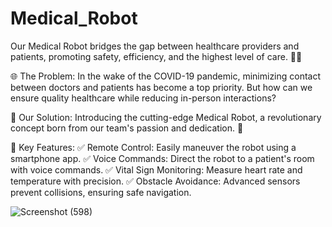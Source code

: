 # Medical_Robot
Our Medical Robot bridges the gap between healthcare providers and patients, promoting safety, efficiency, and the highest level of care. 🏥💖

🌐 The Problem:
In the wake of the COVID-19 pandemic, minimizing contact between doctors and patients has become a top priority. But how can we ensure quality healthcare while reducing in-person interactions?

🔑 Our Solution:
Introducing the cutting-edge Medical Robot, a revolutionary concept born from our team's passion and dedication. 🚀

🤖 Key Features:
✅ Remote Control: Easily maneuver the robot using a smartphone app.
✅ Voice Commands: Direct the robot to a patient's room with voice commands.
✅ Vital Sign Monitoring: Measure heart rate and temperature with precision.
✅ Obstacle Avoidance: Advanced sensors prevent collisions, ensuring safe navigation.

![Screenshot (598)](https://github.com/Ali-Alrefaee/Medical_Robot/assets/138380690/c1e33bfc-a97a-4226-920c-2ebb80d6fe3f)
